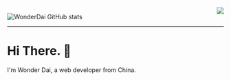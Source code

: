 <img src="https://github-readme-stats.vercel.app/api/top-langs/?username=daiwanxing" align="right" />

![WonderDai GitHub stats](https://github-readme-stats.vercel.app/api?username=daiwanxing&show_icons=true&theme=vue-dark)

<hr />

# Hi There. 👋

I'm Wonder Dai, a web developer from China.
